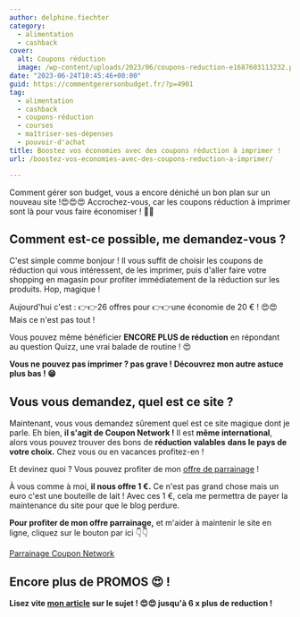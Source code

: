 ```yaml
---
author: delphine.fiechter
category:
  - alimentation
  - cashback
cover:
  alt: Coupons réduction
  image: /wp-content/uploads/2023/06/coupons-reduction-e1687603113232.png
date: "2023-06-24T10:45:46+00:00"
guid: https://commentgerersonbudget.fr/?p=4901
tag:
  - alimentation
  - cashback
  - coupons-réduction
  - courses
  - maîtriser-ses-dépenses
  - pouvoir-d'achat
title: Boostez vos économies avec des coupons réduction à imprimer !
url: /boostez-vos-economies-avec-des-coupons-reduction-a-imprimer/

---
```

Comment gérer son budget, vous a encore déniché un bon plan sur un nouveau site !😍😍😍 Accrochez-vous, car les coupons réduction à imprimer sont là pour vous faire économiser ! 🎁🎁

## Comment est-ce possible, me demandez-vous ?

C'est simple comme bonjour ! Il vous suffit de choisir les coupons de réduction qui vous intéressent, de les imprimer, puis d'aller faire votre shopping en magasin pour profiter immédiatement de la réduction sur les produits. Hop, magique !

Aujourd'hui c'est : 👉👉26 offres pour 👉👉une économie de 20 € ! 😍😍 Mais ce n'est pas tout !

Vous pouvez même bénéficier **ENCORE PLUS de réduction** en répondant au question Quizz, une vrai balade de routine ! 😍

**Vous ne pouvez pas imprimer ? pas grave ! Découvrez mon autre astuce plus bas ! 😁**

## Vous vous demandez, quel est ce site ?

Maintenant, vous vous demandez sûrement quel est ce site magique dont je parle. Eh bien, **il s'agit de Coupon Network !** Il est **même international**, alors vous pouvez trouver des bons de **réduction valables** **dans le pays de votre choix.** Chez vous ou en vacances profitez-en !

Et devinez quoi ? Vous pouvez profiter de mon [offre de parrainage](https://www.couponnetwork.fr/account/register?referral=K3W8JD "") !

À vous comme à moi, **il nous offre 1 €.** Ce n'est pas grand chose mais un euro c'est une bouteille de lait ! Avec ces 1 €, cela me permettra de payer la maintenance du site pour que le blog perdure.

**Pour profiter de mon offre parrainage,** et m'aider à maintenir le site en ligne, cliquez sur le bouton par ici 👇👇

[Parrainage Coupon Network](https://www.couponnetwork.fr/account/register?referral=K3W8JD)

## Encore plus de PROMOS 😍 !

**Lisez vite [mon article](https://commentgerersonbudget.fr/remboursement-des-produits-du-quotidien-assure/) sur le sujet ! 😍😍 jusqu'à 6 x plus de reduction !**
